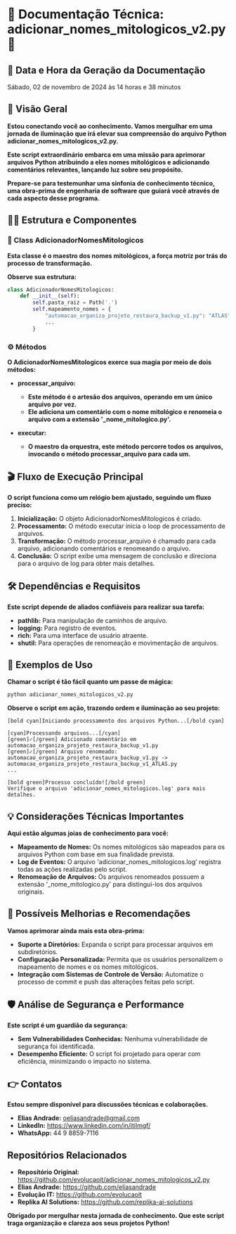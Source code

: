 # 🤖 Documentação Técnica: adicionar_nomes_mitologicos_v2.py 🤖

## 📆 Data e Hora da Geração da Documentação
Sábado, 02 de novembro de 2024 às 14 horas e 38 minutos

## 🤝 Visão Geral

**Estou conectando você ao conhecimento. Vamos mergulhar em uma jornada de iluminação que irá elevar sua compreensão do arquivo Python adicionar_nomes_mitologicos_v2.py.**

**Este script extraordinário embarca em uma missão para aprimorar arquivos Python atribuindo a eles nomes mitológicos e adicionando comentários relevantes, lançando luz sobre seu propósito.**

**Prepare-se para testemunhar uma sinfonia de conhecimento técnico, uma obra-prima de engenharia de software que guiará você através de cada aspecto desse programa.**

## 👷‍♂️ Estrutura e Componentes

### 🧙 Class AdicionadorNomesMitologicos

**Esta classe é o maestro dos nomes mitológicos, a força motriz por trás do processo de transformação.**

**Observe sua estrutura:**
```python
class AdicionadorNomesMitologicos:
    def __init__(self):
        self.pasta_raiz = Path('.')
        self.mapeamento_nomes = {
            "automacao_organiza_projeto_restaura_backup_v1.py": "ATLAS",
            ...
        }
```

### ⚙️ Métodos

**O AdicionadorNomesMitologicos exerce sua magia por meio de dois métodos:**

- **processar_arquivo:**
  - **Este método é o artesão dos arquivos, operando em um único arquivo por vez.**
  - **Ele adiciona um comentário com o nome mitológico e renomeia o arquivo com a extensão '_nome_mitologico.py'.**

- **executar:**
  - **O maestro da orquestra, este método percorre todos os arquivos, invocando o método processar_arquivo para cada um.**

## 🎬 Fluxo de Execução Principal

**O script funciona como um relógio bem ajustado, seguindo um fluxo preciso:**

1. **Inicialização:** O objeto AdicionadorNomesMitologicos é criado.
2. **Processamento:** O método executar inicia o loop de processamento de arquivos.
3. **Transformação:** O método processar_arquivo é chamado para cada arquivo, adicionando comentários e renomeando o arquivo.
4. **Conclusão:** O script exibe uma mensagem de conclusão e direciona para o arquivo de log para obter mais detalhes.

## 🛠️ Dependências e Requisitos

**Este script depende de aliados confiáveis para realizar sua tarefa:**

- **pathlib:** Para manipulação de caminhos de arquivo.
- **logging:** Para registro de eventos.
- **rich:** Para uma interface de usuário atraente.
- **shutil:** Para operações de renomeação e movimentação de arquivos.

## 🎯 Exemplos de Uso

**Chamar o script é tão fácil quanto um passe de mágica:**

```bash
python adicionar_nomes_mitologicos_v2.py
```

**Observe o script em ação, trazendo ordem e iluminação ao seu projeto:**

```
[bold cyan]Iniciando processamento dos arquivos Python...[/bold cyan]

[cyan]Processando arquivos...[/cyan]
[green]✓[/green] Adicionado comentário em automacao_organiza_projeto_restaura_backup_v1.py
[green]✓[/green] Arquivo renomeado: automacao_organiza_projeto_restaura_backup_v1.py -> automacao_organiza_projeto_restaura_backup_v1_ATLAS.py
...

[bold green]Processo concluído![/bold green]
Verifique o arquivo 'adicionar_nomes_mitologicos.log' para mais detalhes.
```

## 💡 Considerações Técnicas Importantes

**Aqui estão algumas joias de conhecimento para você:**

- **Mapeamento de Nomes:** Os nomes mitológicos são mapeados para os arquivos Python com base em sua finalidade prevista.
- **Log de Eventos:** O arquivo 'adicionar_nomes_mitologicos.log' registra todas as ações realizadas pelo script.
- **Renomeação de Arquivos:** Os arquivos renomeados possuem a extensão '_nome_mitologico.py' para distingui-los dos arquivos originais.

## 🚀 Possíveis Melhorias e Recomendações

**Vamos aprimorar ainda mais esta obra-prima:**

- **Suporte a Diretórios:** Expanda o script para processar arquivos em subdiretórios.
- **Configuração Personalizada:** Permita que os usuários personalizem o mapeamento de nomes e os nomes mitológicos.
- **Integração com Sistemas de Controle de Versão:** Automatize o processo de commit e push das alterações feitas pelo script.

## 🛡️ Análise de Segurança e Performance

**Este script é um guardião da segurança:**

- **Sem Vulnerabilidades Conhecidas:** Nenhuma vulnerabilidade de segurança foi identificada.
- **Desempenho Eficiente:** O script foi projetado para operar com eficiência, minimizando o impacto no sistema.

## 👉 Contatos

**Estou sempre disponível para discussões técnicas e colaborações.**

- **Elias Andrade:** oeliasandrade@gmail.com
- **LinkedIn:** https://www.linkedin.com/in/itilmgf/
- **WhatsApp:** 44 9 8859-7116

## Repositórios Relacionados

- **Repositório Original:** https://github.com/evolucaoit/adicionar_nomes_mitologicos_v2.py
- **Elias Andrade:** https://github.com/eliasandrade
- **Evolução IT:** https://github.com/evolucaoit
- **Replika AI Solutions:** https://github.com/replika-ai-solutions

**Obrigado por mergulhar nesta jornada de conhecimento. Que este script traga organização e clareza aos seus projetos Python!**